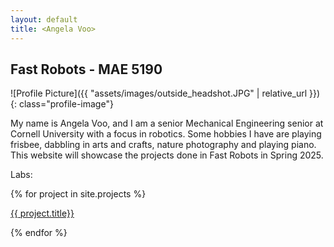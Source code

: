 ```yaml
---
layout: default
title: <Angela Voo>
---
```


## Fast Robots - MAE 5190


![Profile Picture]({{ "assets/images/outside_headshot.JPG" | relative_url }}){: class="profile-image"}
 
My name is Angela Voo, and I am a senior Mechanical Engineering senior at Cornell University with a focus in robotics. Some hobbies I have are playing frisbee, dabbling in arts and crafts, nature photography and playing piano. This website will showcase the projects done in Fast Robots in Spring 2025.


<!--Take a look at <a href="{{ "/projects/" | relative_url }}">my projects</a> and <a href="{{ "/cv/" | relative_url }}">CV</a>.-->

Labs:

<!--<p><a href="{{ "/lab1b/" | relative_url }}">Lab 1B</a></p>-->

<div class="gallery-container">
<div class="project-gallery">
    {% for project in site.projects %}
      <div class="gallery-item">
        <a href="{{ project.url | relative_url }}">
          <p>{{ project.title}}</p>
        </a>
      </div>
    {% endfor %}
</div>
</div>



